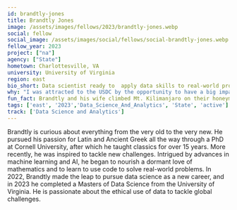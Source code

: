 ```yaml
---
id: brandtly-jones
title: Brandtly Jones
image: /assets/images/fellows/2023/brandtly-jones.webp
social: fellow
social_image: /assets/images/social/fellows/social-brandtly-jones.webp
fellow_year: 2023
project: ["na"]
agency: ["State"]
hometown: Charlottesville, VA
university: University of Virginia
region: east
bio_short: Data scientist ready to  apply data skills to real-world problems
why: "I was attracted to the USDC by the opportunity to have a big impact while using data science for good. I am launching a new career after years in education, so the opportunity for mentorship while applying data skills to real-world problems at scale offers an ideal combination for me."
fun_fact: Brandtly and his wife climbed Mt. Kilimanjaro on their honeymoon. 
tags: ['east', '2023','Data_Science_And_Analytics', 'State', 'active']
track: ['Data Science and Analytics']
---
```


Brandtly is curious about everything from the very old to the very new. He pursued his passion for Latin and Ancient Greek all the way through a PhD at Cornell University, after which he taught classics for over 15 years. More recently, he was inspired to tackle new challenges. Intrigued by advances in machine learning and AI, he began to nourish a dormant love of mathematics and to learn to use code to solve real-world problems. In 2022, Brandtly made the leap to pursue data science as a new career, and in 2023 he completed a Masters of Data Science from the University of Virginia. He is passionate about the ethical use of data to tackle global challenges. 
